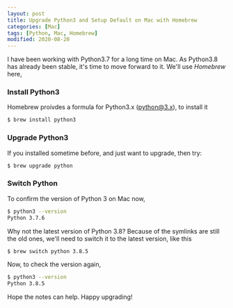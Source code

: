 ```yaml
---
layout: post
title: Upgrade Python3 and Setup Default on Mac with Homebrew
categories: [Mac]
tags: [Python, Mac, Homebrew]
modified: 2020-08-20
---
```


I have been working with Python3.7 for a long time on Mac. As Python3.8 has already been stable,
it's time to move forward to it. We'll use *Homebrew* here,

### Install Python3

Homebrew proivdes a formula for Python3.x (python@3.x), to install it
```bash
$ brew install python3
```

### Upgrade Python3

If you installed sometime before, and just want to upgrade, then try:
```bash
$ brew upgrade python
```

### Switch Python

To confirm the version of Python 3 on Mac now,
```bash
$ python3 --version
Python 3.7.6
```

Why not the latest version of Python 3.8? Because of the symlinks are still the old ones,
we'll need to switch it to the latest version, like this
```bash
$ brew switch python 3.8.5
```

Now, to check the version again,
```bash
$ python3 --version
Python 3.8.5
```

Hope the notes can help. Happy upgrading!